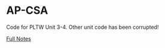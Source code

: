 # AP-CSA
Code for PLTW Unit 3-4. Other unit code has been corrupted!

[Full Notes](https://sp3ctral.notion.site/AP-CSA-Notes-6f5f63d73d964c7083b35d78aef0db0f)
